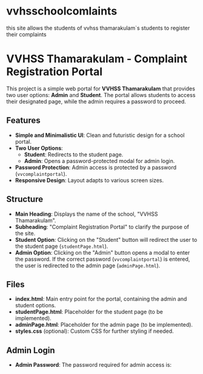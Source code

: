 # vvhsschoolcomlaints
this site allows the students of vvhss thamarakulam`s students to register their complaints 
# VVHSS Thamarakulam - Complaint Registration Portal

This project is a simple web portal for **VVHSS Thamarakulam** that provides two user options: **Admin** and **Student**. The portal allows students to access their designated page, while the admin requires a password to proceed.

## Features

- **Simple and Minimalistic UI**: Clean and futuristic design for a school portal.
- **Two User Options**:
  - **Student**: Redirects to the student page.
  - **Admin**: Opens a password-protected modal for admin login.
- **Password Protection**: Admin access is protected by a password (`vvcomplaintportal`).
- **Responsive Design**: Layout adapts to various screen sizes.

## Structure

- **Main Heading**: Displays the name of the school, "VVHSS Thamarakulam".
- **Subheading**: "Complaint Registration Portal" to clarify the purpose of the site.
- **Student Option**: Clicking on the "Student" button will redirect the user to the student page (`studentPage.html`).
- **Admin Option**: Clicking on the "Admin" button opens a modal to enter the password. If the correct password (`vvcomplaintportal`) is entered, the user is redirected to the admin page (`adminPage.html`).

## Files

- **index.html**: Main entry point for the portal, containing the admin and student options.
- **studentPage.html**: Placeholder for the student page (to be implemented).
- **adminPage.html**: Placeholder for the admin page (to be implemented).
- **styles.css** (optional): Custom CSS for further styling if needed.

## Admin Login

- **Admin Password**: The password required for admin access is:
